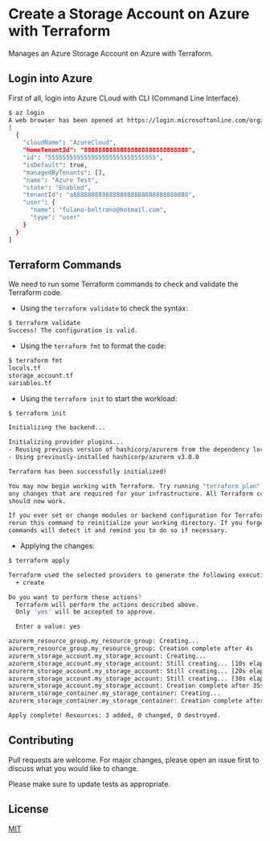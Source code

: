 # Create a Storage Account on Azure with Terraform
Manages an Azure Storage Account on Azure with Terraform.

## Login into Azure
First of all,  login into Azure CLoud with CLI (Command Line Interface).

```bash
$ az login
A web browser has been opened at https://login.microsoftonline.com/organizations. Please continue the login in the web browser. If no web browser is available or if the web browser fails to open, use device code flow with `az login --use-device-code`.
[
  {
    "cloudName": "AzureCloud",
    "homeTenantId": "88888888888888888888888888888",
    "id": "555555555555555555555555555555",
    "isDefault": true,
    "managedByTenants": [],
    "name": "Azure Test",
    "state": "Enabled",
    "tenantId": "a88888888888888888888888888888888",
    "user": {
      "name": "fulano-beltrano@hotmail.com",
      "type": "user"
    }
  }
]
```

## Terraform Commands
We need to run some Terraform commands to check and validate the Terraform code.

- Using the `terraform validate` to check the syntax:

```bash
$ terraform validate 
Success! The configuration is valid.
```

- Using the `terraform fmt` to format the code:

```bash
$ terraform fmt
locals.tf
storage_account.tf
variables.tf
```

- Using the `terraform init` to start the workload:

```bash
$ terraform init

Initializing the backend...

Initializing provider plugins...
- Reusing previous version of hashicorp/azurerm from the dependency lock file
- Using previously-installed hashicorp/azurerm v3.0.0

Terraform has been successfully initialized!

You may now begin working with Terraform. Try running "terraform plan" to see
any changes that are required for your infrastructure. All Terraform commands
should now work.

If you ever set or change modules or backend configuration for Terraform,
rerun this command to reinitialize your working directory. If you forget, other
commands will detect it and remind you to do so if necessary.
```

- Applying the changes:

```bash
$ terraform apply 

Terraform used the selected providers to generate the following execution plan. Resource actions are indicated with the following symbols:
  + create

Do you want to perform these actions?
  Terraform will perform the actions described above.
  Only 'yes' will be accepted to approve.

  Enter a value: yes

azurerm_resource_group.my_resource_group: Creating...
azurerm_resource_group.my_resource_group: Creation complete after 4s 
azurerm_storage_account.my_storage_account: Creating...
azurerm_storage_account.my_storage_account: Still creating... [10s elapsed]
azurerm_storage_account.my_storage_account: Still creating... [20s elapsed]
azurerm_storage_account.my_storage_account: Still creating... [30s elapsed]
azurerm_storage_account.my_storage_account: Creation complete after 35s
azurerm_storage_container.my_storage_container: Creating...
azurerm_storage_container.my_storage_container: Creation complete after 0s

Apply complete! Resources: 3 added, 0 changed, 0 destroyed.
```

## Contributing
Pull requests are welcome. For major changes, please open an issue first
to discuss what you would like to change.

Please make sure to update tests as appropriate.

## License
[MIT](https://choosealicense.com/licenses/mit/)